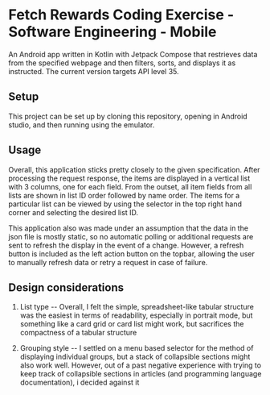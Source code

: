 # Fetch Rewards Coding Exercise - Software Engineering - Mobile

An Android app written in Kotlin with Jetpack Compose that restrieves data from the specified webpage and then filters, sorts, and displays it as instructed. 
The current version targets API level 35.

## Setup

This project can be set up by cloning this repository, opening in Android studio, and then running using the emulator. 

## Usage

Overall, this application sticks pretty closely to the given specification. After processing the request response, the items are displayed in a vertical list with 3 columns, one for each field. From the outset, all item fields from all lists are shown in list ID order followed by name order. The items for a particular list can be viewed by using the selector in the top right hand corner and selecting the desired list ID. 

This application also was made under an assumption that the data in the json file is mostly static, so no automatic polling or additional requests are sent to refresh the display in the event of a change. However, a refresh button is included as the left action button on the topbar, allowing the user to manually refresh data or retry a request in case of failure. 

## Design considerations

1. List type -- Overall, I felt the simple, spreadsheet-like tabular structure was the easiest in terms of readability, especially in portrait mode, but something like a card grid or card list might work, but sacrifices the compactness of a tabular structure

2. Grouping style -- I settled on a menu based selector for the method of displaying individual groups, but a stack of collapsible sections might also work well. However, out of a past negative experience with trying to keep track of collapsible sections in articles (and programming language documentation), i decided against it